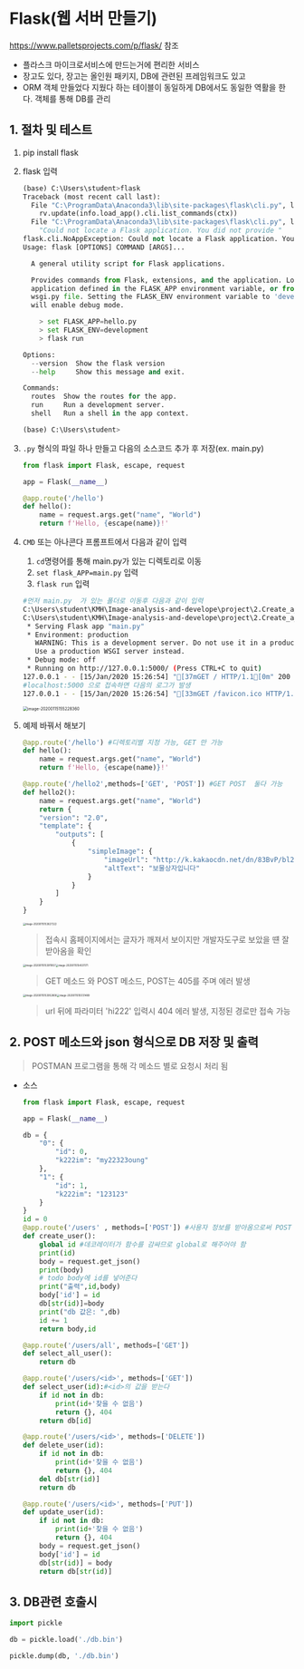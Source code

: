 # Flask(웹 서버 만들기)

https://www.palletsprojects.com/p/flask/ 참조

- 플라스크 마이크로서비스에 만드는거에 편리한 서비스
- 장고도 있다, 장고는 올인원 패키지, DB에 관련된 프레임워크도 있고 
- ORM 객체 만들었다 지웠다 하는 테이블이 동일하게 DB에서도 동일한 역활을 한다. 객체를 통해 DB를 관리



## 1. 절차 및 테스트

1. pip install flask

2. flask 입력

   ```python
   (base) C:\Users\student>flask
   Traceback (most recent call last):
     File "C:\ProgramData\Anaconda3\lib\site-packages\flask\cli.py", line 556, in list_commands
       rv.update(info.load_app().cli.list_commands(ctx))
     File "C:\ProgramData\Anaconda3\lib\site-packages\flask\cli.py", line 399, in load_app
       "Could not locate a Flask application. You did not provide "
   flask.cli.NoAppException: Could not locate a Flask application. You did not provide the "FLASK_APP" environment variable, and a "wsgi.py" or "app.py" module was not found in the current directory.
   Usage: flask [OPTIONS] COMMAND [ARGS]...
   
     A general utility script for Flask applications.
   
     Provides commands from Flask, extensions, and the application. Loads the
     application defined in the FLASK_APP environment variable, or from a
     wsgi.py file. Setting the FLASK_ENV environment variable to 'development'
     will enable debug mode.
   
       > set FLASK_APP=hello.py
       > set FLASK_ENV=development
       > flask run
   
   Options:
     --version  Show the flask version
     --help     Show this message and exit.
   
   Commands:
     routes  Show the routes for the app.
     run     Run a development server.
     shell   Run a shell in the app context.
   
   (base) C:\Users\student>
   ```

3. `.py` 형식의 파일 하나 만들고 다음의 소스코드 추가 후 저장(ex. main.py)

   ```python
   from flask import Flask, escape, request
   
   app = Flask(__name__)
   
   @app.route('/hello')
   def hello():
       name = request.args.get("name", "World")
       return f'Hello, {escape(name)}!'
   ```

4. `CMD` 또는 아나콘다 프롬프트에서 다음과 같이 입력

   1. `cd`명령어를 통해 main.py가 있는 디렉토리로 이동
   2. `set flask_APP=main.py` 입력
   3. `flask run` 입력 

   ```bash
   #먼저 main.py  가 있는 폴더로 이동후 다음과 같이 입력
   C:\Users\student\KMH\Image-analysis-and-develope\project\2.Create_a_chatbot_with_Open_Builder> set flask_APP=main.py
   C:\Users\student\KMH\Image-analysis-and-develope\project\2.Create_a_chatbot_with_Open_Builder> flask run # 또는 "python -m flask run" 으로 입력
    * Serving Flask app "main.py"
    * Environment: production
      WARNING: This is a development server. Do not use it in a production deployment.
      Use a production WSGI server instead.
    * Debug mode: off
    * Running on http://127.0.0.1:5000/ (Press CTRL+C to quit)
   127.0.0.1 - - [15/Jan/2020 15:26:54] "[37mGET / HTTP/1.1[0m" 200 -
   #localhost:5000 으로 접속하면 다음의 로그가 발생
   127.0.0.1 - - [15/Jan/2020 15:26:54] "[33mGET /favicon.ico HTTP/1.1[0m" 404 -
   
   ```

   <img src="images/image-20200115155228360.png" alt="image-20200115155228360" style="zoom:50%;" />

   

5. 예제 바꿔서 해보기

   ```python
   @app.route('/hello') #디렉토리별 지정 가능, GET 만 가능
   def hello():
       name = request.args.get("name", "World")
       return f'Hello, {escape(name)}!'
   
   @app.route('/hello2',methods=['GET', 'POST']) #GET POST  둘다 가능
   def hello2():
       name = request.args.get("name", "World")
       return {
       "version": "2.0",
       "template": {
           "outputs": [
               {
                   "simpleImage": {
                       "imageUrl": "http://k.kakaocdn.net/dn/83BvP/bl20duRC1Q1/lj3JUcmrzC53YIjNDkqbWK/i_6piz1p.jpg",
                       "altText": "보물상자입니다"
                   }
               }
           ]
       }
   }
   ```

   <img src="images/image-20200115153827322.png" alt="image-20200115153827322" style="zoom:30%;" />

   > 접속시 홈페이지에서는 글자가 깨져서 보이지만 개발자도구로 보았을 떈 잘 받아옴을 확인

   

   <img src="images/image-20200115153911857.png" alt="image-20200115153911857" style="zoom:30%;" /><img src="images/image-20200115154031171.png" alt="image-20200115154031171" style="zoom:30%;" />

   > GET 메소드 와 POST 메소드, POST는 405를 주며 에러 발생

   

   <img src="images/image-20200115153952808.png" alt="image-20200115153952808" style="zoom:30%;" /><img src="images/image-20200115155131489.png" alt="image-20200115155131489" style="zoom:30%;" />

   > url 뒤에 파라미터 'hi222' 입력시 404 에러 발생, 지정된 경로만 접속 가능





## 2. POST 메소드와 json 형식으로  DB 저장 및 출력

> POSTMAN 프로그램을 통해 각 메소드 별로 요청시 처리 됨

- 소스

  ```python
  from flask import Flask, escape, request
  
  app = Flask(__name__)
  
  db = {
      "0": {
          "id": 0,
          "k222im": "my22323oung"
      },
      "1": {
          "id": 1,
          "k222im": "123123"
      }
  }
  id = 0
  @app.route('/users' , methods=['POST']) #사용자 정보를 받아옴으로써 POST 사용,  
  def create_user():
      global id #데코레이터가 함수를 감싸므로 global로 해주어야 함
      print(id)
      body = request.get_json()
      print(body)
      # todo body에 id를 넣어준다
      print("출력",id,body)
      body['id'] = id
      db[str(id)]=body
      print("db 값은: ",db)
      id += 1
      return body,id
  
  @app.route('/users/all', methods=['GET'])
  def select_all_user():
      return db
  
  @app.route('/users/<id>', methods=['GET'])
  def select_user(id):#<id>의 값을 받는다
      if id not in db:
          print(id+'찾을 수 없음')
          return {}, 404 
      return db[id]
  
  @app.route('/users/<id>', methods=['DELETE'])
  def delete_user(id): 
      if id not in db:
          print(id+'찾을 수 없음')
          return {}, 404
      del db[str(id)]
      return db
  
  @app.route('/users/<id>', methods=['PUT'])
  def update_user(id):
      if id not in db:
          print(id+'찾을 수 없음')
          return {}, 404
      body = request.get_json()
      body['id'] = id
      db[str(id)] = body   
      return db[str(id)]
  ```

  



## 3. DB관련 호출시

```python
import pickle

db = pickle.load('./db.bin')

pickle.dump(db, './db.bin')
```

